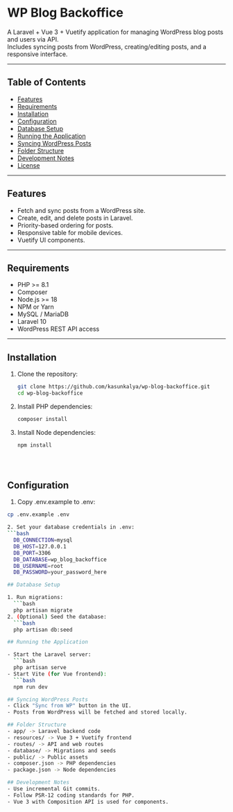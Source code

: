 # WP Blog Backoffice

A Laravel + Vue 3 + Vuetify application for managing WordPress blog posts and users via API.  
Includes syncing posts from WordPress, creating/editing posts, and a responsive interface.

---

## Table of Contents

- [Features](#features)  
- [Requirements](#requirements)  
- [Installation](#installation)  
- [Configuration](#configuration)  
- [Database Setup](#database-setup)  
- [Running the Application](#running-the-application)  
- [Syncing WordPress Posts](#syncing-wordpress-posts)  
- [Folder Structure](#folder-structure)  
- [Development Notes](#development-notes)  
- [License](#license)  

---

## Features

- Fetch and sync posts from a WordPress site.  
- Create, edit, and delete posts in Laravel.  
- Priority-based ordering for posts.  
- Responsive table for mobile devices.  
- Vuetify UI components.  

---

## Requirements

- PHP >= 8.1  
- Composer  
- Node.js >= 18  
- NPM or Yarn  
- MySQL / MariaDB  
- Laravel 10  
- WordPress REST API access  

---

## Installation

1. Clone the repository:
   ```bash
   git clone https://github.com/kasunkalya/wp-blog-backoffice.git
   cd wp-blog-backoffice


2. Install PHP dependencies:
   ```bash
   composer install

3. Install Node dependencies:
   ```bash
   npm install   


 
## Configuration

1. Copy .env.example to .env:
  ```bash
  cp .env.example .env

2. Set your database credentials in .env:
  ```bash
    DB_CONNECTION=mysql
    DB_HOST=127.0.0.1
    DB_PORT=3306
    DB_DATABASE=wp_blog_backoffice
    DB_USERNAME=root
    DB_PASSWORD=your_password_here

## Database Setup

1. Run migrations:
    ```bash
    php artisan migrate
2. (Optional) Seed the database:
    ```bash
    php artisan db:seed

## Running the Application

- Start the Laravel server:
    ```bash
    php artisan serve
- Start Vite (for Vue frontend):
    ```bash
    npm run dev

## Syncing WordPress Posts
- Click "Sync from WP" button in the UI.
- Posts from WordPress will be fetched and stored locally.

## Folder Structure
- app/ -> Laravel backend code
- resources/ -> Vue 3 + Vuetify frontend
- routes/ -> API and web routes
- database/ -> Migrations and seeds
- public/ -> Public assets
- composer.json -> PHP dependencies
- package.json -> Node dependencies

## Development Notes
- Use incremental Git commits.
- Follow PSR-12 coding standards for PHP.
- Vue 3 with Composition API is used for components.


